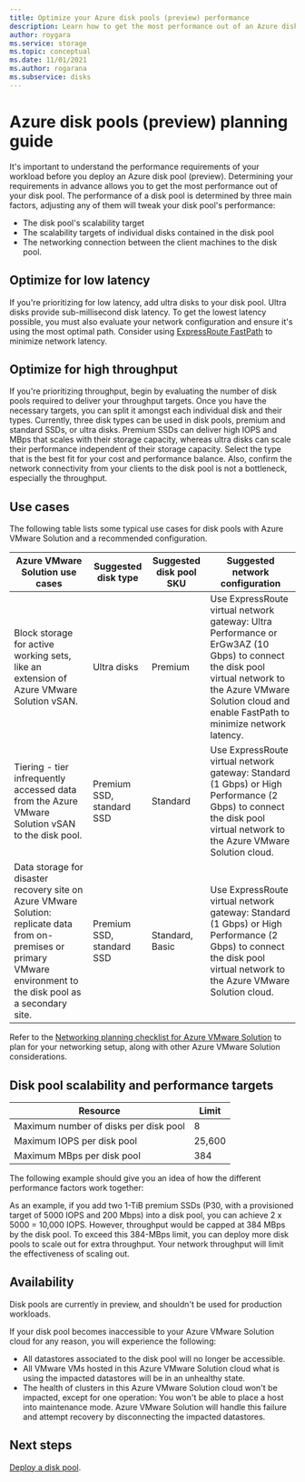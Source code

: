 ```yaml
---
title: Optimize your Azure disk pools (preview) performance
description: Learn how to get the most performance out of an Azure disk pool.
author: roygara
ms.service: storage
ms.topic: conceptual
ms.date: 11/01/2021
ms.author: rogarana
ms.subservice: disks
---
```


# Azure disk pools (preview) planning guide

It's important to understand the performance requirements of your workload before you deploy an Azure disk pool (preview). Determining your requirements in advance allows you to get the most performance out of your disk pool. The performance of a disk pool is determined by three main factors, adjusting any of them will tweak your disk pool's performance:

- The disk pool's scalability target
- The scalability targets of individual disks contained in the disk pool
- The networking connection between the client machines to the disk pool.

## Optimize for low latency

If you're prioritizing for low latency, add ultra disks to your disk pool. Ultra disks provide sub-millisecond disk latency. To get the lowest latency possible, you must also evaluate your network configuration and ensure it's using the most optimal path. Consider using [ExpressRoute FastPath](../expressroute/about-fastpath.md) to minimize network latency.

## Optimize for high throughput

If you're prioritizing throughput, begin by evaluating the number of disk pools required to deliver your throughput targets. Once you have the necessary targets, you can split it amongst each individual disk and their types. Currently, three disk types can be used in disk pools, premium and standard SSDs, or ultra disks. Premium SSDs can deliver high IOPS and MBps that scales with their storage capacity, whereas ultra disks can scale their performance independent of their storage capacity. Select the type that is the best fit for your cost and performance balance. Also, confirm the network connectivity from your clients to the disk pool is not a bottleneck, especially the throughput.


## Use cases

The following table lists some typical use cases for disk pools with Azure VMware Solution and a recommended configuration.


|Azure VMware Solution use cases  |Suggested disk type  |Suggested disk pool SKU  |Suggested network configuration  |
|---------|---------|---------|---------|
|Block storage for active working sets, like an extension of Azure VMware Solution vSAN.     |Ultra disks         |Premium         |Use ExpressRoute virtual network gateway: Ultra Performance or ErGw3AZ (10 Gbps) to connect the disk pool virtual network to the Azure VMware Solution cloud and enable FastPath to minimize network latency.         |
|Tiering - tier infrequently accessed data from the Azure VMware Solution vSAN to the disk pool.     |Premium SSD, standard SSD         |Standard         |Use ExpressRoute virtual network gateway: Standard (1 Gbps) or High Performance (2 Gbps) to connect the disk pool virtual network to the Azure VMware Solution cloud.         |
|Data storage for disaster recovery site on Azure VMware Solution: replicate data from on-premises or primary VMware environment to the disk pool as a secondary site.     |Premium SSD, standard SSD         |Standard, Basic         |Use ExpressRoute virtual network gateway: Standard (1 Gbps) or High Performance (2 Gbps) to connect the disk pool virtual network to the Azure VMware Solution cloud.         |


Refer to the [Networking planning checklist for Azure VMware Solution](../azure-vmware/tutorial-network-checklist.md) to plan for your networking setup, along with other Azure VMware Solution considerations.

## Disk pool scalability and performance targets

|Resource  |Limit  |
|---------|---------|
|Maximum number of disks per disk pool|8|
|Maximum IOPS per disk pool|25,600|
|Maximum MBps per disk pool|384|

The following example should give you an idea of how the different performance factors work together:

As an example, if you add two 1-TiB premium SSDs (P30, with a provisioned target of 5000 IOPS and 200 Mbps) into a disk pool, you can achieve 2 x 5000  = 10,000 IOPS. However, throughput would be capped at 384 MBps by the disk pool. To exceed this 384-MBps limit, you can deploy more disk pools to scale out for extra throughput. Your network throughput will limit the effectiveness of scaling out.

## Availability

Disk pools are currently in preview, and shouldn't be used for production workloads.

If your disk pool becomes inaccessible to your Azure VMware Solution cloud for any reason, you will experience the following:

- All datastores associated to the disk pool will no longer be accessible.
- All VMware VMs hosted in this Azure VMware Solution cloud what is using the impacted datastores will be in an unhealthy state.
- The health of clusters in this Azure VMware Solution cloud won't be impacted, except for one operation: You won't be able to place a host into maintenance mode. Azure VMware Solution will handle this failure and attempt recovery by disconnecting the impacted datastores.

## Next steps

[Deploy a disk pool](disks-pools-deploy.md).

